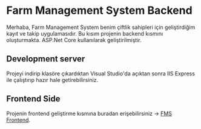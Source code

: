 # Farm Management System Backend

Merhaba, Farm Management System benim çiftlik sahipleri için geliştirdiğim kayıt ve takip uygulamasıdır. Bu kısım projenin backend kısmını oluşturmakta. ASP.Net Core kullanılarak geliştirilmiştir.

## Development server

Projeyi indirip klasöre çıkardıktan Visual Studio'da açıktan sonra IIS Express ile çalıştırıp hazır hale getirebilirsiniz.

## Frontend Side

Projenin frontend geliştirme kısmına buradan erişebilirsiniz -> [FMS Frontend](https://github.com/farukkardas/fms-frontend).


